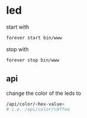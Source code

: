 led
===

start with

```bash
forever start bin/www
```

stop with

```bash
forever stop bin/www
```

api
---

change the color of the leds to <hex-value>
```bash
/api/color/<hex-value>
# i.e. /api/color/c0ffee
```